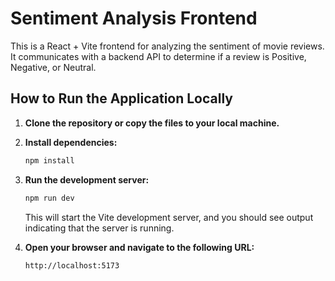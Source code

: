 # Sentiment Analysis Frontend

This is a React + Vite frontend for analyzing the sentiment of movie reviews. It communicates with a backend API to determine if a review is Positive, Negative, or Neutral.

## How to Run the Application Locally

1. **Clone the repository or copy the files to your local machine.**

2. **Install dependencies:**

   ```bash
   npm install
   ```

3. **Run the development server:**

   ```bash
   npm run dev
   ```

   This will start the Vite development server, and you should see output indicating that the server is running.

4. **Open your browser and navigate to the following URL:**

   ```
   http://localhost:5173
   ```
